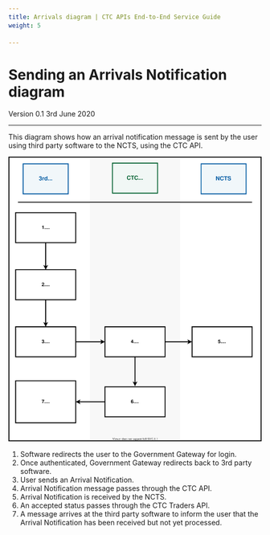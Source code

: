 ```yaml
---
title: Arrivals diagram | CTC APIs End-to-End Service Guide
weight: 5

---
```

# Sending an Arrivals Notification diagram

Version 0.1 3rd June 2020
***


This diagram shows how an arrival notification message is sent by the user using third party software to the NCTS, using the CTC API.

<img src="../figures/sending-an-arrival-notification.svg"/>

1. Software redirects the user to the Government Gateway for login.   
2. Once authenticated, Government Gateway redirects back to 3rd party software.
3. User sends an Arrival Notification.
4. Arrival Notification message passes through the CTC API.
5. Arrival Notification is received by the NCTS.
6. An accepted status passes through the CTC Traders API.
7. A message arrives at the third party software to inform the user that the Arrival Notification has been received but not yet processed.
